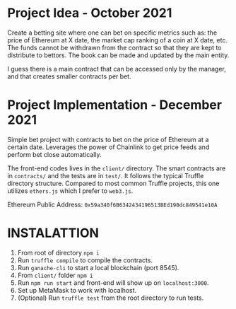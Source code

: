 # Project Idea - October 2021

Create a betting site where one can bet on specific metrics such as: the price of Ethereum at X date, the market cap ranking of a coin at X date, etc.
The funds cannot be withdrawn from the contract so that they are kept to distribute to bettors.
The book can be made and updated by the main entity.

I guess there is a main contract that can be accessed only by the manager, and that creates smaller contracts per bet.

# Project Implementation - December 2021

Simple bet project with contracts to bet on the price of Ethereum at a certain date. Leverages the power of Chainlink to get price feeds and perform bet close automatically. 

The front-end codes lives in the `client/` directory. The smart contracts are in `contracts/` and the tests are in `test/`. It follows the typical Truffle directory structure.
Compared to most common Truffle projects, this one utilizes `ethers.js` which I prefer to `web3.js`.

Ethereum Public Address: `0x59a340f6B6342434196513BEd190dc849541e10A`

# INSTALATTION

1. From root of directory `npm i`
2. Run `truffle compile` to compile the contracts.
3. Run `ganache-cli` to start a local blockchain (port 8545).
4. From `client/` folder `npm i`
5. Run `npm run start` and front-end will show up on `localhost:3000`.
6. Set up MetaMask to work with localhost.
7. (Optional) Run `truffle test` from the root directory to run tests.
